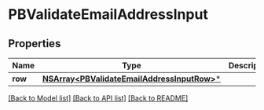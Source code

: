 # PBValidateEmailAddressInput

## Properties
Name | Type | Description | Notes
------------ | ------------- | ------------- | -------------
**row** | [**NSArray&lt;PBValidateEmailAddressInputRow&gt;***](PBValidateEmailAddressInputRow.md) |  | [optional] 

[[Back to Model list]](../README.md#documentation-for-models) [[Back to API list]](../README.md#documentation-for-api-endpoints) [[Back to README]](../README.md)


